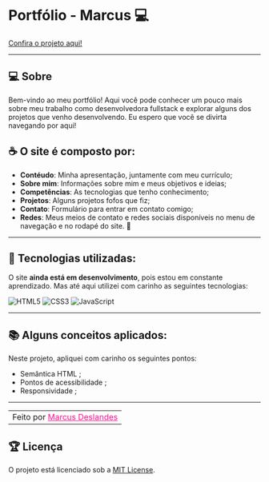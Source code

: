 # Portfólio - Marcus 💻

[ Confira o projeto aqui!](https://portfolio-marcus-deslandes.vercel.app/)

---

## 💻 Sobre

Bem-vindo ao meu portfólio! Aqui você pode conhecer um pouco mais sobre meu trabalho como desenvolvedora fullstack e explorar alguns dos projetos que venho desenvolvendo. Eu espero que você se divirta navegando por aqui! 

## ☕ O site é composto por:

- **Contéudo**: Minha apresentação, juntamente com meu currículo;
- **Sobre mim**: Informações sobre mim e meus objetivos e ideias;
- **Competências**: As tecnologias que tenho conhecimento;
- **Projetos**: Alguns projetos fofos que fiz;
- **Contato**: Formulário para entrar em contato comigo;
- **Redes**:  Meus meios de contato e redes sociais disponíveis no menu de navegação e no rodapé do site. 💌

---

## 🧠 Tecnologias utilizadas:

O site **ainda está em desenvolvimento**, pois estou em constante aprendizado. Mas até aqui utilizei com carinho as seguintes tecnologias:

![HTML5](https://img.shields.io/badge/HTML5-E34F26?style=for-the-badge&logo=html5&logoColor=white)
![CSS3](https://img.shields.io/badge/CSS3-1572B6?style=for-the-badge&logo=css3&logoColor=white)
![JavaScript](https://img.shields.io/badge/JavaScript-F7DF1E?style=for-the-badge&logo=javascript&logoColor=black)

---

## 📚 Alguns conceitos aplicados:

Neste projeto, apliquei com carinho os seguintes pontos:
- Semântica HTML ;
- Pontos de acessibilidade ;
- Responsividade ;

---

<table align="center">
  <tr>
    <td>
      Feito por <a href="https://github.com/MarcusDeslandes" style="color: #FF1493;">Marcus Deslandes</a>
    </td>
  </tr>
</table>

## 🏆 Licença

O projeto está licenciado sob a [MIT License](./LICENSE.txt).
